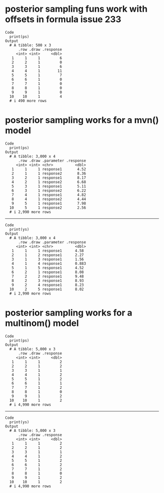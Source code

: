 # posterior sampling funs work with offsets in formula issue 233

    Code
      print(ps)
    Output
      # A tibble: 500 x 3
          .row .draw .response
         <int> <int>     <dbl>
       1     1     1         6
       2     2     1         0
       3     3     1         6
       4     4     1        11
       5     5     1         7
       6     6     1         0
       7     7     1         0
       8     8     1         0
       9     9     1         0
      10    10     1         4
      # i 490 more rows

# posterior sampling works for a mvn() model

    Code
      print(ps)
    Output
      # A tibble: 3,000 x 4
          .row .draw .parameter .response
         <int> <int> <chr>          <dbl>
       1     1     1 response1       4.52
       2     1     1 response2       8.36
       3     2     1 response1       8.17
       4     2     1 response2       6.68
       5     3     1 response1       5.11
       6     3     1 response2       6.22
       7     4     1 response1       4.82
       8     4     1 response2       4.44
       9     5     1 response1       7.98
      10     5     1 response2       2.56
      # i 2,990 more rows

---

    Code
      print(ys)
    Output
      # A tibble: 3,000 x 4
          .row .draw .parameter .response
         <int> <int> <chr>          <dbl>
       1     1     1 response1      4.58 
       2     1     2 response1      2.27 
       3     1     3 response1      1.56 
       4     1     4 response1      0.883
       5     1     5 response1      4.52 
       6     2     1 response1      8.08 
       7     2     2 response1      9.48 
       8     2     3 response1      8.93 
       9     2     4 response1      8.23 
      10     2     5 response1      8.02 
      # i 2,990 more rows

# posterior sampling works for a multinom() model

    Code
      print(ps)
    Output
      # A tibble: 5,000 x 3
          .row .draw .response
         <int> <int>     <dbl>
       1     1     1         2
       2     2     1         2
       3     3     1         1
       4     4     1         2
       5     5     1         2
       6     6     1         1
       7     7     1         2
       8     8     1         0
       9     9     1         2
      10    10     1         2
      # i 4,990 more rows

---

    Code
      print(ys)
    Output
      # A tibble: 5,000 x 3
          .row .draw .response
         <int> <int>     <dbl>
       1     1     1         2
       2     2     1         2
       3     3     1         1
       4     4     1         2
       5     5     1         2
       6     6     1         2
       7     7     1         2
       8     8     1         0
       9     9     1         2
      10    10     1         2
      # i 4,990 more rows

